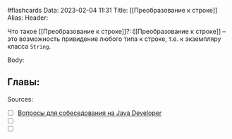 #flashcards
Data: 2023-02-04 11:31
Title: [[Преобразование к строке]]
Alias:
Header:

Что такое [[Преобразование к строке]]?::[[Преобразование к строке]] – это возможность привидение любого типа к строке, т.е. к экземпляру класса `String`.



Body:



Главы:
-


Sources:
- [ ] [Вопросы для собеседования на Java Developer](https://github.com/enhorse/java-interview/blob/master/README.md#%D0%9E%D0%9E%D0%9F)
- [ ] []()
- [ ] []()
